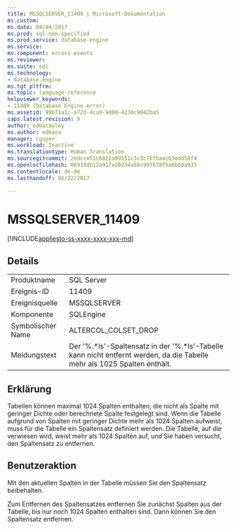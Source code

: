 ```yaml
---
title: MSSQLSERVER_11409 | Microsoft-Dokumentation
ms.custom: 
ms.date: 04/04/2017
ms.prod: sql-non-specified
ms.prod_service: database-engine
ms.service: 
ms.component: errors-events
ms.reviewer: 
ms.suite: sql
ms.technology:
- database-engine
ms.tgt_pltfrm: 
ms.topic: language-reference
helpviewer_keywords:
- 11409 (Database Engine error)
ms.assetid: 99b71a1c-a72d-4ca9-9d00-4230c9042ba5
caps.latest.revision: 9
author: edmacauley
ms.author: edmaca
manager: cguyer
ms.workload: Inactive
ms.translationtype: Human Translation
ms.sourcegitcommit: 2edcce51c6822a89151c3c3c76fbaacb5edd54f4
ms.openlocfilehash: 06919db12a917a28234a88c99f678f5a6b60a933
ms.contentlocale: de-de
ms.lasthandoff: 06/22/2017

---
```

# <a name="mssqlserver11409"></a>MSSQLSERVER_11409
[!INCLUDE[appliesto-ss-xxxx-xxxx-xxx-md](../../includes/appliesto-ss-xxxx-xxxx-xxx-md.md)]
  
## <a name="details"></a>Details  
  
|||  
|-|-|  
|Produktname|SQL Server|  
|Ereignis-ID|11409|  
|Ereignisquelle|MSSQLSERVER|  
|Komponente|SQLEngine|  
|Symbolischer Name|ALTERCOL_COLSET_DROP|  
|Meldungstext|Der '%.*ls'-Spaltensatz in der '%.\*ls'-Tabelle kann nicht entfernt werden, da die Tabelle mehr als 1025 Spalten enthält.|  
  
## <a name="explanation"></a>Erklärung  
Tabellen können maximal 1024 Spalten enthalten, die nicht als Spalte mit geringer Dichte oder berechnete Spalte festgelegt sind. Wenn die Tabelle aufgrund von Spalten mit geringer Dichte mehr als 1024 Spalten aufweist, muss für die Tabelle ein Spaltensatz definiert werden. Die Tabelle, auf die verwiesen wird, weist mehr als 1024 Spalten auf, und Sie haben versucht, den Spaltensatz zu entfernen.  
  
## <a name="user-action"></a>Benutzeraktion  
Mit den aktuellen Spalten in der Tabelle müssen Sie den Spaltensatz beibehalten.  
  
Zum Entfernen des Spaltensatzes entfernen Sie zunächst Spalten aus der Tabelle, bis nur noch 1024 Spalten enthalten sind. Dann können Sie den Spaltensatz entfernen.  
  

